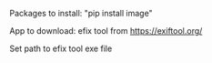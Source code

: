 
Packages to install: "pip install image"

App to download: efix tool from https://exiftool.org/

Set path to efix tool exe file